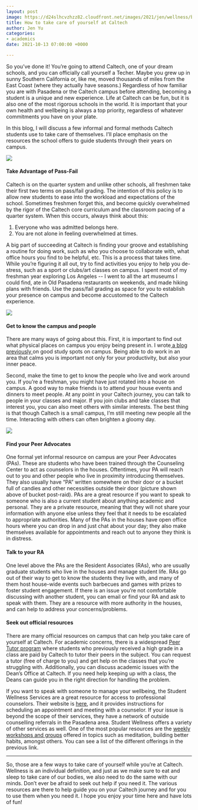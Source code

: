 ```yaml
---
layout: post
image: https://d24slhcvzhzz82.cloudfront.net/images/2021/jen/wellness/baxterpond.jpeg
title: How to take care of yourself at Caltech
author: Jen Yu
categories:
- academics
date: 2021-10-13 07:00:00 +0000

---
```

So you’ve done it! You’re going to attend Caltech, one of your dream schools, and you can officially call yourself a Techer. Maybe you grew up in sunny Southern California or, like me, moved thousands of miles from the East Coast (where they actually have seasons.) Regardless of how familiar you are with Pasadena or the Caltech campus before attending, becoming a student is a unique and new experience. Life at Caltech can be fun, but it is also one of the most rigorous schools in the world. It is important that your own health and wellbeing is always a top priority, regardless of whatever commitments you have on your plate.

In this blog, I will discuss a few informal and formal methods Caltech students use to take care of themselves. I’ll place emphasis on the resources the school offers to guide students through their years on campus.

![](https://d24slhcvzhzz82.cloudfront.net/images/2021/jen/wellness/convictlake.png)

#### **Take Advantage of Pass-Fail**

Caltech is on the quarter system and unlike other schools, all freshmen take their first two terms on pass/fail grading. The intention of this policy is to allow new students to ease into the workload and expectations of the school. Sometimes freshmen forget this, and become quickly overwhelmed by the rigor of the Caltech core curriculum and the classroom pacing of a quarter system. When this occurs, always think about this:

1. Everyone who was admitted belongs here.
2. You are not alone in feeling overwhelmed at times.

A big part of succeeding at Caltech is finding your groove and establishing a routine for doing work, such as who you choose to collaborate with, what office hours you find to be helpful, etc. This is a process that takes time. While you’re figuring it all out, try to find activities you enjoy to help you de-stress, such as a sport or clubs/art classes on campus. I spent most of my freshman year exploring Los Angeles -- I went to all the art museums I could find, ate in Old Pasadena restaurants on weekends, and made hiking plans with friends. Use the pass/fail grading as space for you to establish your presence on campus and become accustomed to the Caltech experience.

![](https://d24slhcvzhzz82.cloudfront.net/images/2021/jen/wellness/fleming.png)

#### **Get to know the campus and people**

There are many ways of going about this. First, it is important to find out what physical places on campus you enjoy being present in. I wrote[ a blog previously ](https://caltechadmissions.blog/my-favorite-study-spots/)on good study spots on campus. Being able to do work in an area that calms you is important not only for your productivity, but also your inner peace.

Second, make the time to get to know the people who live and work around you. If you’re a freshman, you might have just rotated into a house on campus. A good way to make friends is to attend your house events and dinners to meet people. At any point in your Caltech journey, you can talk to people in your classes and major. If you join clubs and take classes that interest you, you can also meet others with similar interests. The best thing is that though Caltech is a small campus, I’m still meeting new people all the time. Interacting with others can often brighten a gloomy day.

![](https://d24slhcvzhzz82.cloudfront.net/images/2021/jen/wellness/pa%20bucket.jpeg)

#### **Find your Peer Advocates**

One formal yet informal resource on campus are your Peer Advocates (PAs). These are students who have been trained through the Counseling Center to act as counselors in the houses. Oftentimes, your PA will reach out to you and other people who live in proximity introducing themselves. They also usually have “PA” written somewhere on their door or a bucket full of candies and other necessities outside their door (picture shown above of bucket post-raid). PAs are a great resource if you want to speak to someone who is also a current student about anything academic and personal. They are a private resource, meaning that they will not share your information with anyone else unless they feel that it needs to be escalated to appropriate authorities. Many of the PAs in the houses have open office hours where you can drop in and just chat about your day; they also make themselves available for appointments and reach out to anyone they think is in distress.

#### **Talk to your RA**

One level above the PAs are the Resident Associates (RAs), who are usually graduate students who live in the houses and manage student life. RAs go out of their way to get to know the students they live with, and many of them host house-wide events such barbecues and games with prizes to foster student engagement. If there is an issue you’re not comfortable discussing with another student, you can email or find your RA and ask to speak with them. They are a resource with more authority in the houses, and can help to address your concerns/problems.

#### **Seek out official resources**

There are many official resources on campus that can help you take care of yourself at Caltech. For academic concerns, there is a widespread [Peer Tutor program](https://deans.caltech.edu/AcademicSupport/peer-tutor-information) where students who previously received a high grade in a class are paid by Caltech to tutor their peers in the subject. You can request a tutor (free of charge to you) and get help on the classes that you’re struggling with. Additionally, you can discuss academic issues with the Dean’s Office at Caltech. If you need help keeping up with a class, the Deans can guide you in the right direction for handling the problem.

If you want to speak with someone to manage your wellbeing, the Student Wellness Services are a great resource for access to professional counselors. Their website is [here](https://wellness.caltech.edu/counseling), and it provides instructions for scheduling an appointment and meeting with a counselor. If your issue is beyond the scope of their services, they have a network of outside counselling referrals in the Pasadena area. Student Wellness offers a variety of other services as well. One of the most popular resources are the [weekly workshops and groups](https://wellness.caltech.edu/resources/workshops-and-groups) offered in topics such as meditation, building better habits, amongst others. You can see a list of the different offerings in the previous link.

***

So, those are a few ways to take care of yourself while you’re at Caltech. Wellness is an individual definition, and just as we make sure to eat and sleep to take care of our bodies, we also need to do the same with our minds. Don’t ever be afraid to seek out help if you need it. The various resources are there to help guide you on your Caltech journey and for you to use them when you need it. I hope you enjoy your time here and have lots of fun!